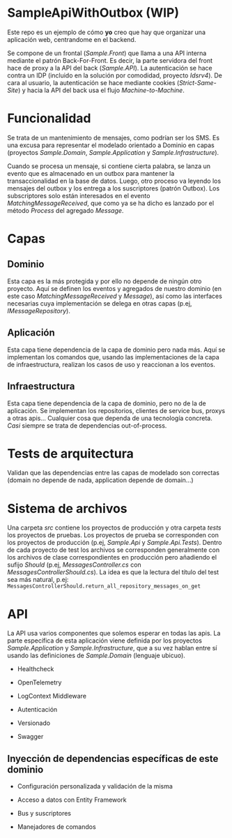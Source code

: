 # SampleApiWithOutbox (WIP)

Este repo es un ejemplo de cómo **yo** creo que hay que organizar una aplicación web, centrandome en el backend. 

Se compone de un frontal (*Sample.Front*) que llama a una API interna mediante el patrón Back-For-Front. Es decir, la parte servidora del front hace de proxy a la API del back (*Sample.API*).
La autenticación se hace contra un IDP (incluido en la solución por comodidad, proyecto *Idsrv4*). De cara al usuario, la autenticación se hace mediante cookies (*Strict-Same-Site*) y hacia la API del back usa el flujo *Machine-to-Machine*.

# Funcionalidad

Se trata de un mantenimiento de mensajes, como podrían ser los SMS. Es una excusa para representar el modelado orientado a Dominio en capas (proyectos *Sample.Domain*, *Sample.Application* y *Sample.Infrastructure*).

Cuando se procesa un mensaje, si contiene cierta palabra, se lanza un evento que es almacenado en un outbox para mantener la transaccionalidad en la base de datos. Luego, otro proceso va leyendo los mensajes del outbox y los entrega a los suscriptores (patrón Outbox).
Los subscriptores solo están interesados en el evento *MatchingMessageReceived*, que  como ya se ha dicho es lanzado por el método *Process* del agregado *Message*.

# Capas

## Dominio
Esta capa es la más protegida y por ello no depende de ningún otro proyecto.
Aquí se definen los eventos y agregados de nuestro dominio (en este caso *MatchingMessageReceived* y *Message*), así como las interfaces necesarias cuya implementación se delega en otras capas (p.ej, *IMessageRepository*). 

## Aplicación
Esta capa tiene dependencia de la capa de dominio pero nada más. Aquí se implementan los comandos que, usando las implementaciones de la capa de infraestructura, realizan los casos de uso y reaccionan a los eventos.

## Infraestructura
Esta capa tiene dependencia de la capa de dominio, pero no de la de aplicación. Se implementan los repositorios, clientes de service bus, proxys a otras apis... Cualquier cosa que dependa de una tecnología concreta. *Casi* siempre se trata de dependencias out-of-process. 

# Tests de arquitectura

Validan que las dependencias entre las capas de modelado son correctas (domain no depende de nada, application depende de domain...) 

# Sistema de archivos

Una carpeta *src* contiene los proyectos de producción y otra carpeta *tests* los proyectos de pruebas.
Los proyectos de prueba se corresponden con los proyectos de producción (p.ej, *Sample.Api* y *Sample.Api.Tests*).
Dentro de cada proyecto de test los archivos se corresponden generalmente con los archivos de clase correspondientes en producción pero añadiendo el sufijo *Should* (p.ej, *MessagesController.cs* con *MessagesControllerShould.cs*). 
La idea es que la lectura del título del test sea más natural, p.ej:
``MessagesControllerShould.return_all_repository_messages_on_get``

# API

La API usa varios componentes que solemos esperar en todas las apis. La parte específica de esta aplicación viene definida por los proyectos *Sample.Application* y *Sample.Infrastructure*, que a su vez hablan entre sí usando las definiciones de *Sample.Domain* (lenguaje ubicuo). 

- Healthcheck

- OpenTelemetry

- LogContext Middleware 

- Autenticación

- Versionado

- Swagger

## Inyección de dependencias específicas de este dominio

- Configuración personalizada y validación de la misma

- Acceso a datos con Entity Framework

- Bus y suscriptores

- Manejadores de comandos